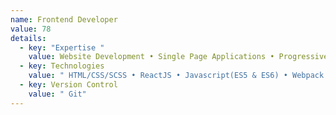 ```yaml
---
name: Frontend Developer
value: 78
details:
  - key: "Expertise "
    value: Website Development • Single Page Applications • Progressive Web Apps
  - key: Technologies
    value: " HTML/CSS/SCSS • ReactJS • Javascript(ES5 & ES6) • Webpack & Gulp"
  - key: Version Control
    value: " Git"
---
```

